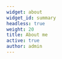 ```yaml
---
widget: about
widget_id: summary
headless: true
weight: 20
title: About me
active: true
author: admin
---
```

